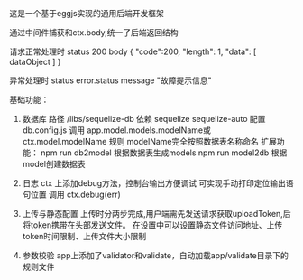 这是一个基于eggjs实现的通用后端开发框架

通过中间件捕获和ctx.body,统一了后端返回结构

请求正常处理时
status 200
body { "code":200, "length": 1, "data": [ dataObject ] }

异常处理时
status error.status
message "故障提示信息"

基础功能：
1. 数据库
路径 /libs/sequelize-db
依赖 sequelize sequelize-auto
配置 db.config.js
调用 app.model.models.modelName或ctx.model.modelName
规则 modelName完全按照数据表名称命名
扩展功能：
npm run db2model      根据数据表生成models
npm run model2db      根据model创建数据表

2. 日志
ctx 上添加debug方法，控制台输出方便调试
可实现手动打印定位输出语句位置
调用 ctx.debug(err)

3. 上传与静态配置
上传时分两步完成,用户端需先发送请求获取uploadToken,后将token携带在头部发送文件。
在设置中可以设置静态文件访问地址、上传token时间限制、上传文件大小限制

4. 参数校验
app上添加了validator和validate，自动加载app/validate目录下的规则文件



